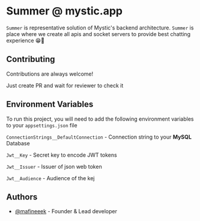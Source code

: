 # Summer @ mystic.app
`Summer` is representative solution of Mystic's backend architecture. `Summer` is place where we create all apis and socket servers to provide best chatting experience 😁🤙
## Contributing

Contributions are always welcome!

Just create PR and wait for reviewer to check it

## Environment Variables

To run this project, you will need to add the following environment variables to your `appsettings.json` file

`ConnectionStrings__DefaultConnection` - Connection string to your **MySQL** Database

`Jwt__Key` - Secret key to encode JWT tokens

`Jwt__Issuer` - Issuer of json web token

`Jwt__Audience` - Audience of the kej


## Authors

- [@mafineeek](https://www.github.com/mafineeek) - Founder & Lead developer 

